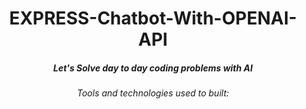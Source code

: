 <h1 align="center">EXPRESS-Chatbot-With-OPENAI-API</h1>

<h5 align="center">Let's Solve day to day coding problems with AI</h5>

<p align="center"><em> Tools and technologies used to built:</em></p>
